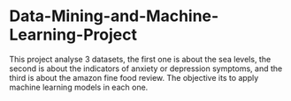 # Data-Mining-and-Machine-Learning-Project
This project analyse 3 datasets, the first one is  about the sea levels, the second is about the indicators of anxiety or depression symptoms, and the third is about the amazon fine food review. The objective its to apply machine learning models in each one. 
